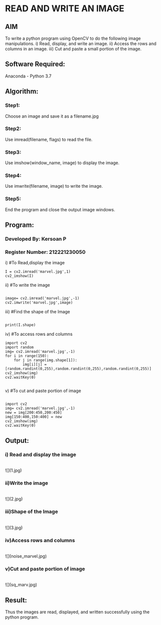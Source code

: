 # READ AND WRITE AN IMAGE
## AIM
To write a python program using OpenCV to do the following image manipulations.
i) Read, display, and write an image.
ii) Access the rows and columns in an image.
iii) Cut and paste a small portion of the image.

## Software Required:
Anaconda - Python 3.7
## Algorithm:
### Step1:
Choose an image and save it as a filename.jpg
### Step2:
Use imread(filename, flags) to read the file.
### Step3:
Use imshow(window_name, image) to display the image.
### Step4:
Use imwrite(filename, image) to write the image.
### Step5:
End the program and close the output image windows.
## Program:
### Developed By: Kersoan P
### Register Number: 212221230050
i) #To Read,display the image
```
I = cv2.imread('marvel.jpg',1)
cv2_imshow(I)

```
ii) #To write the image
```

image= cv2.imread('marvel.jpg',-1)
cv2.imwrite('marvel.jpg',image)

```
iii) #Find the shape of the Image
```python3

print(I.shape)

```
iv) #To access rows and columns

```python3
import cv2
import random
img= cv2.imread('marvel.jpg',-1)
for i in range(150):
    for j in range(img.shape[1]):
        img[i][j] = [random.randint(0,255),random.randint(0,255),random.randint(0,255)]
cv2_imshow(img)
cv2.waitKey(0)


```
v) #To cut and paste portion of image
```python3

import cv2
img= cv2.imread('marvel.jpg',-1)
new = img[200:450,200:450]
img[150:400,150:400] = new
cv2_imshow(img)
cv2.waitKey(0)

```

## Output:

### i) Read and display the image

<br>
![](1.jpg)
<br>

### ii)Write the image

<br>
![](2.jpg)
<br>

### iii)Shape of the Image

<br>
![](3.jpg)
<br>

### iv)Access rows and columns
<br>
![](noise_marvel.jpg)
<br>

### v)Cut and paste portion of image
<br>
![](sq_marv.jpg)
<br>

## Result:
Thus the images are read, displayed, and written successfully using the python program.


